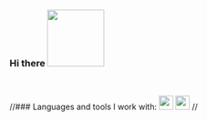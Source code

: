 ### Hi there <img src="https://media4.giphy.com/media/v1.Y2lkPTc5MGI3NjExYmN1a2xibzZ5YWYxeGJsbG10bzJlNmxvZTR4cWh1cWRvbGs2d29nbSZlcD12MV9pbnRlcm5hbF9naWZfYnlfaWQmY3Q9Zw/dzaUX7CAG0Ihi/giphy.gif" width=100px>
<br>

//### Languages and tools I work with:
<code><img src="https://pngdownload.io/wp-content/uploads/2023/12/HTML5-Logo-PNG-Symbol-for-Web-Development-Transparent-jpg.webp" height="25"></code>
<code><img src="https://pngdownload.io/wp-content/uploads/2023/12/CSS-Logo-PNG-Symbol-for-Web-Development-Transparent-jpg.webp" height="25"></code>
</code>//



